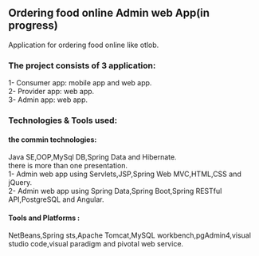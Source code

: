 ## Ordering food online Admin web App(in progress)
Application for ordering food online like otlob.
### The project consists of 3 application:
1- Consumer app: mobile app and web app.<br/>
2- Provider app: web app.<br/>
3- Admin app: web app.<br/>
### Technologies & Tools used:
#### the commin technologies:
Java SE,OOP,MySql DB,Spring Data and Hibernate.<br/>
there is more than one presentation.<br/>
1- Admin web app using Servlets,JSP,Spring Web MVC,HTML,CSS and jQuery.<br/>
2- Admin web app using Spring Data,Spring Boot,Spring RESTful API,PostgreSQL and Angular.
#### Tools and Platforms :
NetBeans,Spring sts,Apache Tomcat,MySQL workbench,pgAdmin4,visual studio code,visual paradigm and pivotal web service.<br/>
